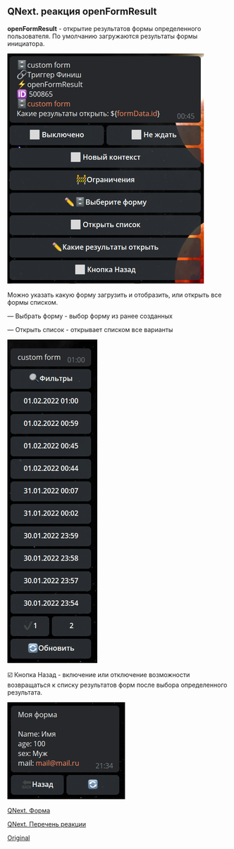 ## QNext. реакция openFormResult

**openFormResult** - открытие результатов формы определенного пользователя. По умолчанию загружаются результаты формы инициатора. 

![](./1.png)

Можно указать какую форму загрузить и отобразить, или открыть все формы списком.

— Выбрать форму - выбор форму из ранее созданных

— Открыть список - открывает списком все варианты

![](./2.png)

☑️ Кнопка Назад - включение или отключение возможности возвращаться к списку результатов форм после выбора определенного результата.

![](./3.png)



[QNext. Форма](/docs-test/_export/admin/forms-about)

[QNext. Перечень реакции](/docs-test/_export/reactions)
  
[Original](https://telegra.ph/QNext-admin-reaction-openFormResult-05-09)